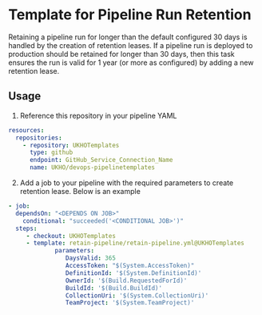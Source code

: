 # Template for Pipeline Run Retention 

Retaining a pipeline run for longer than the default configured 30 days is handled by the creation of retention leases.
If a pipeline run is deployed to production should be retained for longer than 30 days, then this task ensures the run is valid for 1 year (or more as configured) by adding a new retention lease.

## Usage

1. Reference this repository in your pipeline YAML

```yaml
resources:
  repositories: 
    - repository: UKHOTemplates
      type: github
      endpoint: GitHub_Service_Connection_Name
      name: UKHO/devops-pipelinetemplates
```

2. Add a job to your pipeline with the required parameters to create retention lease.
   Below is an example 


```yaml
- job:
  dependsOn: "<DEPENDS ON JOB>"
    conditional: "succeeded('<CONDITIONAL JOB>')"
  steps: 
     - checkout: UKHOTemplates
     - template: retain-pipeline/retain-pipeline.yml@UKHOTemplates
             parameters:
                DaysValid: 365
                AccessToken: "$(System.AccessToken)"
                DefinitionId: '$(System.DefinitionId)'
                OwnerId: '$(Build.RequestedForId)'
                BuildId: '$(Build.BuildId)'
                CollectionUri: '$(System.CollectionUri)'
                TeamProject: '$(System.TeamProject)'
```

